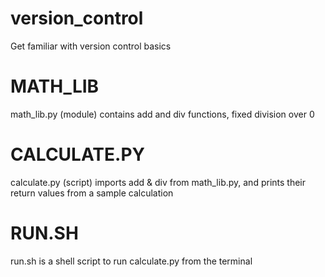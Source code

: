 # version_control
Get familiar with version control basics
# MATH_LIB
math_lib.py (module) contains add and div functions, fixed division over 0
# CALCULATE.PY
calculate.py (script) imports add & div from math_lib.py, 
and prints their return values from a sample calculation

# RUN.SH
run.sh is a shell script to run calculate.py from the terminal
